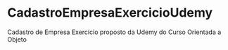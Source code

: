 # CadastroEmpresaExercicioUdemy
Cadastro de Empresa Exercício proposto da Udemy do Curso Orientada a Objeto
